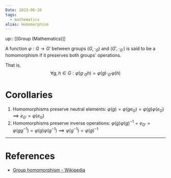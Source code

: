 ```yaml
---
Date: 2023-06-26
tags:
  - mathematics
alias: Homomorphism
---
```

up:: [[Group (Mathematics)]]

A function $\varphi: G \to G'$ between groups $(G, \cdot_G)$ and $(G', \cdot_{G'})$ is said to be a homomorphism if it preserves both groups' operations. 

That is,
$$
\forall g, h \in G: \varphi(g \cdot_G h) = \varphi(g) \cdot_{G'} \varphi(h)
$$

# Corollaries
1. Homomorphisms preserve neutral elements: $\varphi(g) = \varphi(g e_G) = \varphi(g) \varphi(e_G) \implies e_{G'} = \varphi(e_G)$
2. Homomorphisms preserve inverse operations: $\varphi(g) \varphi(g)^{-1} = e_{G'} = \varphi(g g^{-1}) = \varphi(g) \varphi(g^{-1}) \implies \varphi(g^{-1}) = \varphi(g)^{-1}$ 

---
# References
- [Group homomorphism - Wikipedia](https://en.wikipedia.org/wiki/Group_homomorphism)